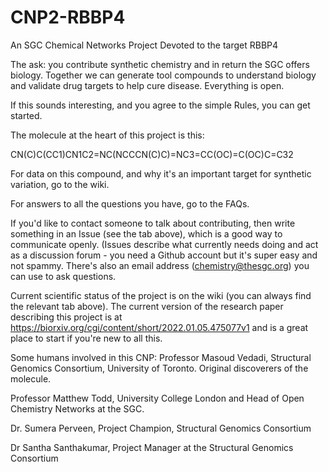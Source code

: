 # CNP2-RBBP4
An SGC Chemical Networks Project Devoted to the target RBBP4

The ask: you contribute synthetic chemistry and in return the SGC offers biology. Together we can generate tool compounds to understand biology and validate drug targets to help cure disease. Everything is open.

If this sounds interesting, and you agree to the simple Rules, you can get started.

The molecule at the heart of this project is this:

CN(C)C(CC1)CN1C2=NC(NCCCN(C)C)=NC3=CC(OC)=C(OC)C=C32


For data on this compound, and why it's an important target for synthetic variation, go to the wiki.

For answers to all the questions you have, go to the FAQs.

If you'd like to contact someone to talk about contributing, then write something in an Issue (see the tab above), which is a good way to communicate openly. (Issues describe what currently needs doing and act as a discussion forum - you need a Github account but it's super easy and not spammy. There's also an email address (chemistry@thesgc.org) you can use to ask questions.

Current scientific status of the project is on the wiki (you can always find the relevant tab above). The current version of the research paper describing this project is at  https://biorxiv.org/cgi/content/short/2022.01.05.475077v1 and is a great place to start if you're new to all this.

Some humans involved in this CNP:
Professor Masoud Vedadi, Structural Genomics Consortium, University of Toronto. Original discoverers of the molecule.

Professor Matthew Todd, University College London and Head of Open Chemistry Networks at the SGC.

Dr. Sumera Perveen, Project Champion, Structural Genomics Consortium 

Dr Santha Santhakumar, Project Manager at the Structural Genomics Consortium
